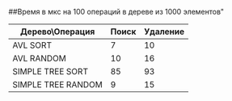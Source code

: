 ##Время в мкс на 100 операций в дереве из 1000 элементов"

| Дерево\Операция    | Поиск | Удаление | 
|--------------------|-------|----------|
| AVL SORT           | 7     | 10       |
| AVL RANDOM         | 10    | 16       |
| SIMPLE TREE SORT   | 85    | 93       |
| SIMPLE TREE RANDOM | 9     | 15       |


